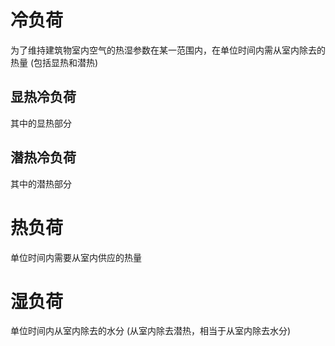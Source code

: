 # 冷负荷
为了维持建筑物室内空气的热湿参数在某一范围内，在单位时间内需从室内除去的热量
(包括显热和潜热)

## 显热冷负荷
其中的显热部分

## 潜热冷负荷
其中的潜热部分

# 热负荷
单位时间内需要从室内供应的热量

# 湿负荷
单位时间内从室内除去的水分
(从室内除去潜热，相当于从室内除去水分)

